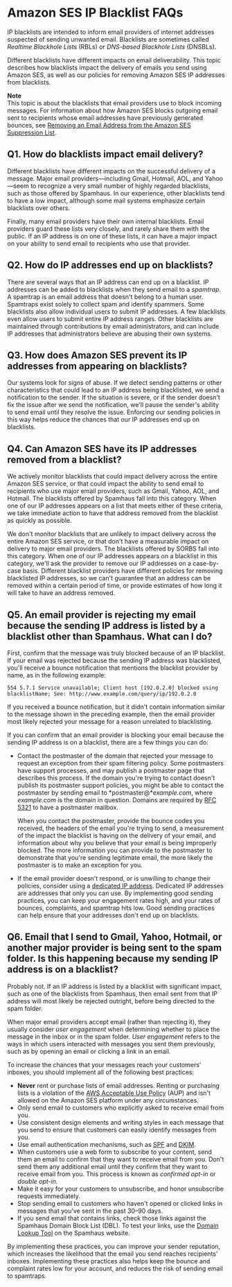 # Amazon SES IP Blacklist FAQs<a name="blacklists"></a>

IP blacklists are intended to inform email providers of internet addresses suspected of sending unwanted email\. Blacklists are sometimes called *Realtime Blackhole Lists* \(RBLs\) or *DNS\-based Blackhole Lists* \(DNSBLs\)\.

Different blacklists have different impacts on email deliverability\. This topic describes how blacklists impact the delivery of emails you send using Amazon SES, as well as our policies for removing Amazon SES IP addresses from blacklists\.

**Note**  
This topic is about the blacklists that email providers use to block incoming messages\. For information about how Amazon SES blocks outgoing email sent to recipients whose email addresses have previously generated bounces, see [Removing an Email Address from the Amazon SES Suppression List](remove-from-suppression-list.md)\.

## Q1\. How do blacklists impact email delivery?<a name="bl-q1"></a>

Different blacklists have different impacts on the successful delivery of a message\. Major email providers—including Gmail, Hotmail, AOL, and Yahoo—seem to recognize a very small number of highly regarded blacklists, such as those offered by Spamhaus\. In our experience, other blacklists tend to have a low impact, although some mail systems emphasize certain blacklists over others\.

Finally, many email providers have their own internal blacklists\. Email providers guard these lists very closely, and rarely share them with the public\. If an IP address is on one of these lists, it can have a major impact on your ability to send email to recipients who use that provider\.

## Q2\. How do IP addresses end up on blacklists?<a name="bl-q2"></a>

There are several ways that an IP address can end up on a blacklist\. IP addresses can be added to blacklists when they send email to a *spamtrap*\. A spamtrap is an email address that doesn't belong to a human user\. Spamtraps exist solely to collect spam and identify spammers\. Some blacklists also allow individual users to submit IP addresses\. A few blacklists even allow users to submit entire IP address ranges\. Other blacklists are maintained through contributions by email administrators, and can include IP addresses that administrators believe are abusing their own systems\.

## Q3\. How does Amazon SES prevent its IP addresses from appearing on blacklists?<a name="bl-q3"></a>

Our systems look for signs of abuse\. If we detect sending patterns or other characteristics that could lead to an IP address being blacklisted, we send a notification to the sender\. If the situation is severe, or if the sender doesn't fix the issue after we send the notification, we'll pause the sender's ability to send email until they resolve the issue\. Enforcing our sending policies in this way helps reduce the chances that our IP addresses end up on blacklists\.

## Q4\. Can Amazon SES have its IP addresses removed from a blacklist?<a name="bl-q4"></a>

We actively monitor blacklists that could impact delivery across the entire Amazon SES service, or that could impact the ability to send email to recipients who use major email providers, such as Gmail, Yahoo, AOL, and Hotmail\. The blacklists offered by Spamhaus fall into this category\. When one of our IP addresses appears on a list that meets either of these criteria, we take immediate action to have that address removed from the blacklist as quickly as possible\.

We don't monitor blacklists that are unlikely to impact delivery across the entire Amazon SES service, or that don't have a measurable impact on delivery to major email providers\. The blacklists offered by SORBS fall into this category\. When one of our IP addresses appears on a blacklist in this category, we'll ask the provider to remove our IP addresses on a case\-by\-case basis\. Different blacklist providers have different policies for removing blacklisted IP addresses, so we can't guarantee that an address can be removed within a certain period of time, or provide estimates of how long it will take to have an address removed\.

## Q5\. An email provider is rejecting my email because the sending IP address is listed by a blacklist other than Spamhaus\. What can I do?<a name="bl-q5"></a>

First, confirm that the message was truly blocked because of an IP blacklist\. If your email was rejected because the sending IP address was blacklisted, you'll receive a bounce notification that mentions the blacklist provider by name, as in the following example:

```
554 5.7.1 Service unavailable; Client host [192.0.2.0] blocked using blacklistName; See: http://www.example.com/query/ip/192.0.2.0
```

If you received a bounce notification, but it didn't contain information similar to the message shown in the preceding example, then the email provider most likely rejected your message for a reason unrelated to blacklisting\.

If you can confirm that an email provider is blocking your email because the sending IP address is on a blacklist, there are a few things you can do:
+ Contact the postmaster of the domain that rejected your message to request an exception from their spam filtering policy\. Some postmasters have support processes, and may publish a postmaster page that describes this process\. If the domain you're trying to contact doesn't publish its postmaster support policies, you might be able to contact the postmaster by sending email to *postmaster@**example\.com*, where *example\.com* is the domain in question\. Domains are required by [RFC 5321](https://tools.ietf.org/html/rfc5321) to have a postmaster mailbox\. 

  When you contact the postmaster, provide the bounce codes you received, the headers of the email you're trying to send, a measurement of the impact the blacklist is having on the delivery of your email, and information about why you believe that your email is being improperly blocked\. The more information you can provide to the postmaster to demonstrate that you're sending legitimate email, the more likely the postmaster is to make an exception for you\.
+ If the email provider doesn't respond, or is unwilling to change their policies, consider using a [dedicated IP address](dedicated-ips.md)\. Dedicated IP addresses are addresses that only you can use\. By implementing good sending practices, you can keep your engagement rates high, and your rates of bounces, complaints, and spamtrap hits low\. Good sending practices can help ensure that your addresses don't end up on blacklists\.

## Q6\. Email that I send to Gmail, Yahoo, Hotmail, or another major provider is being sent to the spam folder\. Is this happening because my sending IP address is on a blacklist?<a name="bl-q6"></a>

Probably not\. If an IP address is listed by a blacklist with significant impact, such as one of the blacklists from Spamhaus, then email sent from that IP address will most likely be rejected outright, before being directed to the spam folder\.

When major email providers accept email \(rather than rejecting it\), they usually consider *user engagement* when determining whether to place the message in the inbox or in the spam folder\. *User engagement* refers to the ways in which users interacted with messages you sent them previously, such as by opening an email or clicking a link in an email\.

To increase the chances that your messages reach your customers' inboxes, you should implement all of the following best practices:
+ **Never** rent or purchase lists of email addresses\. Renting or purchasing lists is a violation of the [AWS Acceptable Use Policy](https://aws.amazon.com/aup) \(AUP\) and isn't allowed on the Amazon SES platform under any circumstances\.
+ Only send email to customers who explicitly asked to receive email from you\.
+ Use consistent design elements and writing styles in each message that you send to ensure that customers can easily identify messages from you\.
+ Use email authentication mechanisms, such as [SPF](spf.md) and [DKIM](dkim.md)\.
+ When customers use a web form to subscribe to your content, send them an email to confirm that they want to receive email from you\. Don't send them any additional email until they confirm that they want to receive email from you\. This process is known as *confirmed opt\-in* or *double opt\-in*\.
+ Make it easy for your customers to unsubscribe, and honor unsubscribe requests immediately\.
+ Stop sending email to customers who haven't opened or clicked links in messages that you've sent in the past 30–90 days\.
+ If you send email that contains links, check those links against the Spamhaus Domain Block List \(DBL\)\. To test your links, use the [Domain Lookup Tool](https://www.spamhaus.org/lookup/) on the Spamhaus website\.

By implementing these practices, you can improve your sender reputation, which increases the likelihood that the email you send reaches recipients' inboxes\. Implementing these practices also helps keep the bounce and complaint rates low for your account, and reduces the risk of sending email to spamtraps\.